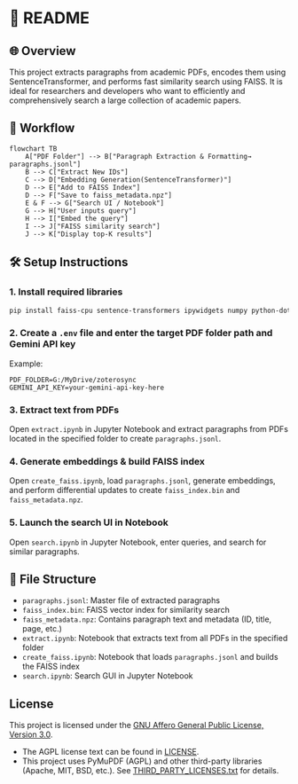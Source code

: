 # 📄 README

## 🌐 Overview

This project extracts paragraphs from academic PDFs, encodes them using SentenceTransformer, and performs fast similarity search using FAISS. It is ideal for researchers and developers who want to efficiently and comprehensively search a large collection of academic papers.

## 🔁 Workflow

```mermaid
flowchart TB
    A["PDF Folder"] --> B["Paragraph Extraction & Formatting→ paragraphs.jsonl"]
    B --> C["Extract New IDs"]
    C --> D["Embedding Generation(SentenceTransformer)"]
    D --> E["Add to FAISS Index"]
    D --> F["Save to faiss_metadata.npz"]
    E & F --> G["Search UI / Notebook"]
    G --> H["User inputs query"]
    H --> I["Embed the query"]
    I --> J["FAISS similarity search"]
    J --> K["Display top-K results"]
```

## 🛠️ Setup Instructions

### 1. Install required libraries

```bash
pip install faiss-cpu sentence-transformers ipywidgets numpy python-dotenv google.generativeai
```

### 2. Create a `.env` file and enter the target PDF folder path and Gemini API key
Example:

```env
PDF_FOLDER=G:/MyDrive/zoterosync
GEMINI_API_KEY=your-gemini-api-key-here
```

### 3. Extract text from PDFs

Open `extract.ipynb` in Jupyter Notebook and extract paragraphs from PDFs located in the specified folder to create `paragraphs.jsonl`.

### 4. Generate embeddings & build FAISS index

Open `create_faiss.ipynb`, load `paragraphs.jsonl`, generate embeddings, and perform differential updates to create `faiss_index.bin` and `faiss_metadata.npz`.

### 5. Launch the search UI in Notebook

Open `search.ipynb` in Jupyter Notebook, enter queries, and search for similar paragraphs.

## 📁 File Structure

- `paragraphs.jsonl`: Master file of extracted paragraphs
- `faiss_index.bin`: FAISS vector index for similarity search
- `faiss_metadata.npz`: Contains paragraph text and metadata (ID, title, page, etc.)
- `extract.ipynb`: Notebook that extracts text from all PDFs in the specified folder
- `create_faiss.ipynb`: Notebook that loads `paragraphs.jsonl` and builds the FAISS index
- `search.ipynb`: Search GUI in Jupyter Notebook

## License

This project is licensed under the [GNU Affero General Public License, Version 3.0](./LICENSE).

- The AGPL license text can be found in [LICENSE](./LICENSE).
- This project uses PyMuPDF (AGPL) and other third-party libraries (Apache, MIT, BSD, etc.). See [THIRD_PARTY_LICENSES.txt](./THIRD_PARTY_LICENSES.txt) for details.
